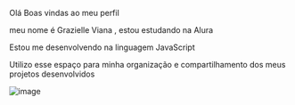 Olá
Boas vindas ao meu perfil

meu nome é Grazielle Viana , estou estudando na Alura

Estou me desenvolvendo na linguagem JavaScript

Utilizo esse espaço para minha organização e compartilhamento dos meus projetos desenvolvidos

![image](https://github.com/Lua016/lunar/assets/169044937/55fd8af3-9f08-47ec-a6ba-4f0d91748da3)

